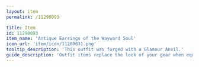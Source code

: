 ```yaml
---
layout: item
permalink: /11290093

title: Item
id: 11290093
item_name: 'Antique Earrings of the Wayward Soul'
icon_url: 'item/icon/11200031.png'
tooltip_description: 'This outfit was forged with a Glamour Anvil.'
guide_description: 'Outfit items replace the look of your gear when equipped.'
---
```

